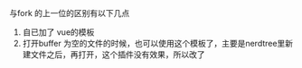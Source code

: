 与fork 的上一位的区别有以下几点
1. 自已加了 vue的模板
2. 打开buffer 为空的文件的时候，也可以使用这个模板了，主要是nerdtree里新建文件之后，再打开，这个插件没有效果，所以改了
